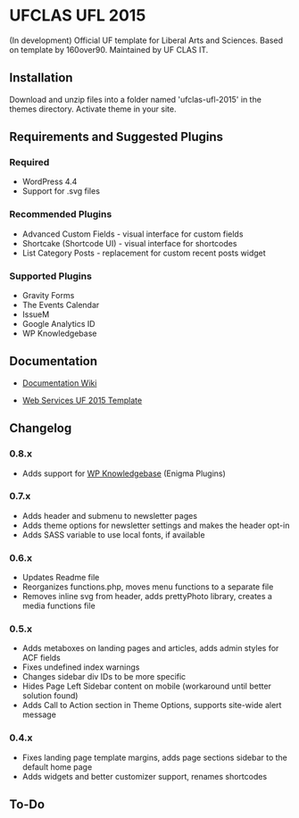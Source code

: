 UFCLAS UFL 2015
================

(In development) Official UF template for Liberal Arts and Sciences. Based on template by 160over90. Maintained by UF CLAS IT.

Installation
-------------

Download and unzip files into a folder named 'ufclas-ufl-2015' in the themes directory. Activate theme in your site.


Requirements and Suggested Plugins
-----------------------------------

### Required

- WordPress 4.4
- Support for .svg files

### Recommended Plugins

- Advanced Custom Fields - visual interface for custom fields
- Shortcake (Shortcode UI) - visual interface for shortcodes
- List Category Posts - replacement for custom recent posts widget

### Supported Plugins

- Gravity Forms
- The Events Calendar
- IssueM
- Google Analytics ID
- WP Knowledgebase

Documentation
--------------

- [Documentation Wiki](https://github.com/ufclas/ufclas-ufl-2015/wiki)

- [Web Services UF 2015 Template](http://webservices.it.ufl.edu/terminalfour/uf-2015-template/)

Changelog
---------

### 0.8.x

- Adds support for [WP Knowledgebase](https://wordpress.org/plugins/wp-knowledgebase/) (Enigma Plugins)

### 0.7.x

- Adds header and submenu to newsletter pages
- Adds theme options for newsletter settings and makes the header opt-in
- Adds SASS variable to use local fonts, if available

### 0.6.x

- Updates Readme file
- Reorganizes functions.php, moves menu functions to a separate file
- Removes inline svg from header, adds prettyPhoto library, creates a media functions file

### 0.5.x

- Adds metaboxes on landing pages and articles, adds admin styles for ACF fields
- Fixes undefined index warnings
- Changes sidebar div IDs to be more specific
- Hides Page Left Sidebar content on mobile (workaround until better solution found)
- Adds Call to Action section in Theme Options, supports site-wide alert message

### 0.4.x

- Fixes landing page template margins, adds page sections sidebar to the default home page
- Adds widgets and better customizer support, renames shortcodes

To-Do
------
